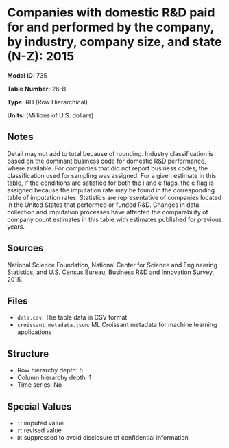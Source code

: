 # Companies with domestic R&D paid for and performed by the company, by industry, company size, and state (N-Z): 2015

**Modal ID:** 735

**Table Number:** 26-B

**Type:** RH (Row Hierarchical)

**Units:** (Millions of U.S. dollars)

## Notes

Detail may not add to total because of rounding. Industry classification is based on the dominant business code for domestic R&D performance, where available. For companies that did not report business codes, the classification used for sampling was assigned. For a given estimate in this table, if the conditions are satisfied for both the i and e flags, the e flag is assigned because the imputation rate may be found in the corresponding table of imputation rates. Statistics are representative of companies located in the United States that performed or funded R&D. Changes in data collection and imputation processes have affected the comparability of company count estimates in this table with estimates published for previous years.

## Sources

National Science Foundation, National Center for Science and Engineering Statistics, and U.S. Census Bureau, Business R&D and Innovation Survey, 2015.

## Files

- `data.csv`: The table data in CSV format
- `croissant_metadata.json`: ML Croissant metadata for machine learning applications

## Structure

- Row hierarchy depth: 5
- Column hierarchy depth: 1
- Time series: No

## Special Values

- `i`: imputed value
- `r`: revised value
- `D`: suppressed to avoid disclosure of confidential information
